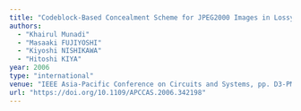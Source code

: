 ```yaml
---
title: "Codeblock-Based Concealment Scheme for JPEG2000 Images in Lossy Packet Networks"
authors:
  - "Khairul Munadi"
  - "Masaaki FUJIYOSHI"
  - "Kiyoshi NISHIKAWA"
  - "Hitoshi KIYA"
year: 2006
type: "international"
venue: "IEEE Asia-Pacific Conference on Circuits and Systems, pp. D3-PM1-RM4.1, Singapore, 2006-12-07."
url: "https://doi.org/10.1109/APCCAS.2006.342198"
---
```

